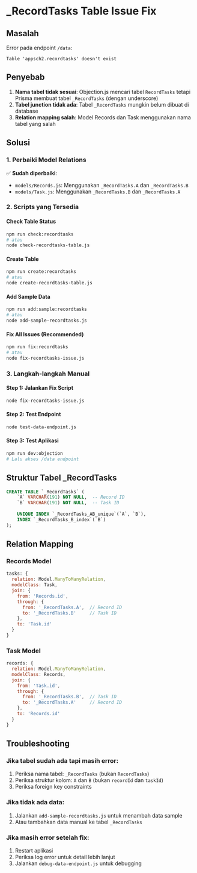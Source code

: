 # _RecordTasks Table Issue Fix

## Masalah
Error pada endpoint `/data`:
```
Table 'appsch2.recordtasks' doesn't exist
```

## Penyebab
1. **Nama tabel tidak sesuai**: Objection.js mencari tabel `RecordTasks` tetapi Prisma membuat tabel `_RecordTasks` (dengan underscore)
2. **Tabel junction tidak ada**: Tabel `_RecordTasks` mungkin belum dibuat di database
3. **Relation mapping salah**: Model Records dan Task menggunakan nama tabel yang salah

## Solusi

### 1. Perbaiki Model Relations
✅ **Sudah diperbaiki**:
- `models/Records.js`: Menggunakan `_RecordTasks.A` dan `_RecordTasks.B`
- `models/Task.js`: Menggunakan `_RecordTasks.B` dan `_RecordTasks.A`

### 2. Scripts yang Tersedia

#### Check Table Status
```bash
npm run check:recordtasks
# atau
node check-recordtasks-table.js
```

#### Create Table
```bash
npm run create:recordtasks
# atau
node create-recordtasks-table.js
```

#### Add Sample Data
```bash
npm run add:sample:recordtasks
# atau
node add-sample-recordtasks.js
```

#### Fix All Issues (Recommended)
```bash
npm run fix:recordtasks
# atau
node fix-recordtasks-issue.js
```

### 3. Langkah-langkah Manual

#### Step 1: Jalankan Fix Script
```bash
node fix-recordtasks-issue.js
```

#### Step 2: Test Endpoint
```bash
node test-data-endpoint.js
```

#### Step 3: Test Aplikasi
```bash
npm run dev:objection
# Lalu akses /data endpoint
```

## Struktur Tabel _RecordTasks

```sql
CREATE TABLE `_RecordTasks` (
    `A` VARCHAR(191) NOT NULL,  -- Record ID
    `B` VARCHAR(191) NOT NULL,  -- Task ID
    
    UNIQUE INDEX `_RecordTasks_AB_unique`(`A`, `B`),
    INDEX `_RecordTasks_B_index`(`B`)
);
```

## Relation Mapping

### Records Model
```javascript
tasks: {
  relation: Model.ManyToManyRelation,
  modelClass: Task,
  join: {
    from: 'Records.id',
    through: {
      from: '_RecordTasks.A',  // Record ID
      to: '_RecordTasks.B'     // Task ID
    },
    to: 'Task.id'
  }
}
```

### Task Model
```javascript
records: {
  relation: Model.ManyToManyRelation,
  modelClass: Records,
  join: {
    from: 'Task.id',
    through: {
      from: '_RecordTasks.B',  // Task ID
      to: '_RecordTasks.A'     // Record ID
    },
    to: 'Records.id'
  }
}
```

## Troubleshooting

### Jika tabel sudah ada tapi masih error:
1. Periksa nama tabel: `_RecordTasks` (bukan `RecordTasks`)
2. Periksa struktur kolom: `A` dan `B` (bukan `recordId` dan `taskId`)
3. Periksa foreign key constraints

### Jika tidak ada data:
1. Jalankan `add-sample-recordtasks.js` untuk menambah data sample
2. Atau tambahkan data manual ke tabel `_RecordTasks`

### Jika masih error setelah fix:
1. Restart aplikasi
2. Periksa log error untuk detail lebih lanjut
3. Jalankan `debug-data-endpoint.js` untuk debugging 